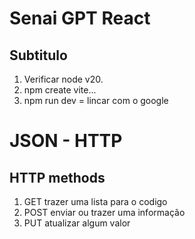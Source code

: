# Senai GPT React
## Subtitulo
1. Verificar node v20.
2. npm create vite...
3. npm run dev = lincar com o google
 # JSON - HTTP
 ## HTTP methods
1. GET trazer uma lista para o codigo
2. POST enviar ou trazer uma informação
3. PUT atualizar algum valor
